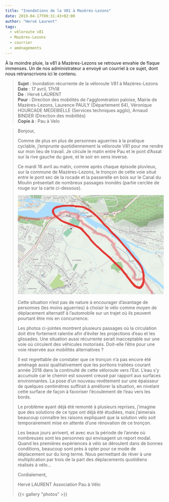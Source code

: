 ```yaml
---
title: "Inondations de la V81 à Mazères-Lezons"
date: 2019-04-17T09:31:43+02:00
author: "Hervé Laurent"
tags:
  - véloroute v81
  - Mazères-Lezons
  - courrier
  - aménagements
---
```


À la moindre pluie, la v81 à Mazères-Lezons se retrouve envahie de flaque 
immenses. Un de nos administrateur a envoyé un courriel à ce sujet, dont nous 
retranscrivons ici le contenu.

<!--more-->


> **Sujet** : 	Inondation récurrente de la véloroute V81 à Mazères-Lezons  
> **Date** : 	17 avril, 17h18  
> **De** : 	Hervé LAURENT  
> **Pour** : 	Direction des mobilités de l'agglomération paloise, Mairie de Mazères-Lezons, Laurence PAULY (Département 64), Véronique HOURCADE MEDEBIELLE (Services techniques agglo), Arnaud BINDER (Direction des mobilités)  
> **Copie à** : 	Pau à Velo  


> Bonjour,
> 
> Comme de plus en plus de personnes aguerries à la pratique cyclable, j’emprunte
> quotidiennement la véloroute V81 pour me rendre sur mon lieu de travail. Je 
> circule le matin entre Pau et le pont d’Assat sur la rive gauche du gave, et le
>  soir en sens inverse.
> 
> Ce mardi 16 avril au matin, comme après chaque épisode pluvieux, sur la commune
>  de Mazères-Lezons, le tronçon de cette voie situé entre le pont sec de la 
> rocade et la passerelle en bois sur le Canal du Moulin présentait de nombreux 
> passages inondés (partie cerclée de rouge sur la carte ci-dessous).
> 
> ![](carte.jpg)
> 
> Cette situation n’est pas de nature à encourager d’avantage de personnes (les 
> moins aguerries) à choisir le vélo comme moyen de déplacement alternatif à 
> l’automobile sur un trajet où ils peuvent pourtant être mis en concurrence.
> 
> Les photos ci-jointes montrent plusieurs passages où la circulation doit être 
> fortement ralentie afin d’éviter les projections d’eau et les glissades. Une 
> situation aussi récurrente serait inacceptable sur une voie où circulent des 
> véhicules motorisés. Doit-elle l’être pour une voie réservée aux mobilités 
> alternatives ?
> 
> Il est regrettable de constater que ce tronçon n’a pas encore été aménagé aussi
> qualitativement que les portions traitées courant année 2018 dans la 
> continuité de cette véloroute vers l’Est. L’eau s’y accumule car le chemin est 
> souvent creusé par rapport aux surfaces environnantes. La pose d’un nouveau 
> revêtement sur une épaisseur de quelques centimètres suffirait à améliorer la 
> situation, en nivelant cette surface de façon à favoriser l’écoulement de l’eau
>  vers les bords.
> 
> Le problème ayant déjà été remonté à plusieurs reprises, j’imagine que des 
> solutions de ce type ont déjà été étudiées, mais j’aimerais beaucoup connaître 
> les raisons expliquant que la solution vélo soit temporairement mise en attente
>  d’une rénovation de ce tronçon.
> 
> Les beaux jours arrivent, et avec eux la période de l’année où nombreuses sont 
> les personnes qui envisagent un report modal. Quand les premières expériences à
> vélo se déroulent dans de bonnes conditions, beaucoup sont près à opter pour 
> ce mode de déplacement sur du long terme. Nous permettant de rêver à une 
> multiplication par trois de la part des déplacements quotidiens réalisés à vélo…
> 
> Cordialement,
> 
> Hervé LAURENT
> Association Pau à Vélo
>
> {{< gallery "photos" >}}
